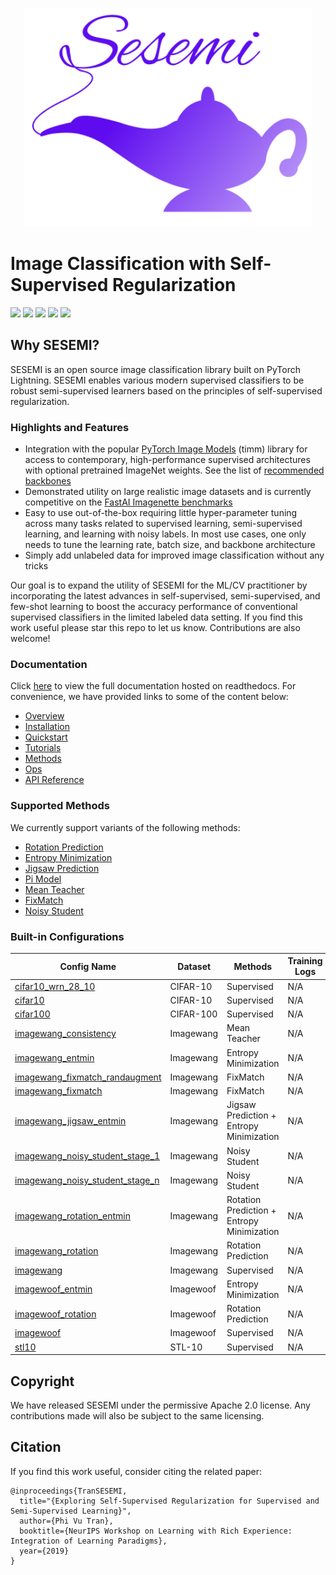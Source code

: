 <p><p align="center"><img height="350px" src="https://github.com/FlyreelAI/sesemi/raw/master/assets/sesemi-banner.png" /></p></p>

# Image Classification with Self-Supervised Regularization
<span><img src="https://img.shields.io/badge/license-Apache-blue" /> <img src="https://img.shields.io/badge/python->=3.7-green" /> <img src="https://img.shields.io/badge/pytorch->=1.11.0-light" /> <img src="https://img.shields.io/badge/coverage-79%25-green" /> <img src="https://img.shields.io/badge/%20-contributions%20welcome-5429E6" /></span>

## Why SESEMI?

SESEMI is an open source image classification library built on PyTorch Lightning. SESEMI enables various modern supervised classifiers to be robust semi-supervised learners based on the principles of self-supervised regularization.

### Highlights and Features

* Integration with the popular [PyTorch Image Models](https://github.com/rwightman/pytorch-image-models) (timm) library for access to contemporary, high-performance supervised architectures with optional pretrained ImageNet weights. See the list of [recommended backbones](https://github.com/FlyreelAI/sesemi/blob/master/sesemi/models/backbones/timm.py)
* Demonstrated utility on large realistic image datasets and is currently competitive on the [FastAI Imagenette benchmarks](https://github.com/fastai/imagenette)
* Easy to use out-of-the-box requiring little hyper-parameter tuning across many tasks related to supervised learning, semi-supervised learning, and learning with noisy labels. In most use cases, one only needs to tune the learning rate, batch size, and backbone architecture
* Simply add unlabeled data for improved image classification without any tricks

Our goal is to expand the utility of SESEMI for the ML/CV practitioner by incorporating the latest advances in self-supervised, semi-supervised, and few-shot learning to boost the accuracy performance of conventional supervised classifiers in the limited labeled data setting. If you find this work useful please star this repo to let us know. Contributions are also welcome!

### Documentation

Click [here](https://sesemi.readthedocs.io/) to view the full documentation hosted on readthedocs. 
For convenience, we have provided links to some of the content below:

* [Overview](https://sesemi.readthedocs.io/en/latest/overview.html)
* [Installation](https://sesemi.readthedocs.io/en/latest/installation.html)
* [Quickstart](https://sesemi.readthedocs.io/en/latest/quickstart.html)
* [Tutorials](https://sesemi.readthedocs.io/en/latest/tutorials/project_setup.html)
* [Methods](https://sesemi.readthedocs.io/en/latest/methods/rotation_prediction.html)
* [Ops](https://sesemi.readthedocs.io/en/latest/ops/inference.html)
* [API Reference](https://sesemi.readthedocs.io/en/latest/api/sesemi.html)

### Supported Methods

We currently support variants of the following methods:

* [Rotation Prediction](https://sesemi.readthedocs.io/en/latest/methods/rotation_prediction.html)
* [Entropy Minimization](https://sesemi.readthedocs.io/en/latest/methods/entropy_minimization.html)
* [Jigsaw Prediction](https://sesemi.readthedocs.io/en/latest/methods/jigsaw_prediction.html)
* [Pi Model](https://sesemi.readthedocs.io/en/latest/methods/pi_model.html)
* [Mean Teacher](https://sesemi.readthedocs.io/en/latest/methods/mean_teacher.html)
* [FixMatch](https://sesemi.readthedocs.io/en/latest/methods/fixmatch.html)
* [Noisy Student](https://sesemi.readthedocs.io/en/latest/methods/noisy_student.html)

### Built-in Configurations

| Config Name                      | Dataset    | Methods         | Training Logs   |
|----------------------------------|------------|-----------------|-----------------|
| [cifar10_wrn_28_10](https://github.com/FlyreelAI/sesemi/blob/master/sesemi/trainer/conf/cifar10_wrn_28_10.yaml)                | CIFAR-10   | Supervised | N/A             |
| [cifar10](https://github.com/FlyreelAI/sesemi/blob/master/sesemi/trainer/conf/cifar10.yaml)                          | CIFAR-10   | Supervised | N/A             |
| [cifar100](https://github.com/FlyreelAI/sesemi/blob/master/sesemi/trainer/conf/cifar100.yaml)                         | CIFAR-100   | Supervised | N/A             |
| [imagewang_consistency](https://github.com/FlyreelAI/sesemi/blob/master/sesemi/trainer/conf/imagewang_consistency.yaml)            | Imagewang   | Mean Teacher | N/A             |
| [imagewang_entmin](https://github.com/FlyreelAI/sesemi/blob/master/sesemi/trainer/conf/imagewang_entmin.yaml)                 | Imagewang   | Entropy Minimization | N/A     |
| [imagewang_fixmatch_randaugment](https://github.com/FlyreelAI/sesemi/blob/master/sesemi/trainer/conf/imagewang_fixmatch_randaugment.yaml)   | Imagewang   | FixMatch | N/A     |
| [imagewang_fixmatch](https://github.com/FlyreelAI/sesemi/blob/master/sesemi/trainer/conf/imagewang_fixmatch.yaml)   | Imagewang   | FixMatch | N/A     |
| [imagewang_jigsaw_entmin](https://github.com/FlyreelAI/sesemi/blob/master/sesemi/trainer/conf/imagewang_jigsaw_entmin.yaml)   | Imagewang   | Jigsaw Prediction + Entropy Minimization | N/A     |
| [imagewang_noisy_student_stage_1](https://github.com/FlyreelAI/sesemi/blob/master/sesemi/trainer/conf/imagewang_noisy_student_stage_1.yaml)   | Imagewang   | Noisy Student | N/A     |
| [imagewang_noisy_student_stage_n](https://github.com/FlyreelAI/sesemi/blob/master/sesemi/trainer/conf/imagewang_noisy_student_stage_n.yaml)   | Imagewang   | Noisy Student | N/A     |
| [imagewang_rotation_entmin](https://github.com/FlyreelAI/sesemi/blob/master/sesemi/trainer/conf/imagewang_rotation_entmin.yaml)   | Imagewang   | Rotation Prediction + Entropy Minimization | N/A     |
| [imagewang_rotation](https://github.com/FlyreelAI/sesemi/blob/master/sesemi/trainer/conf/imagewang_rotation.yaml)   | Imagewang   | Rotation Prediction | N/A     |
| [imagewang](https://github.com/FlyreelAI/sesemi/blob/master/sesemi/trainer/conf/imagewang.yaml)   | Imagewang   | Supervised | N/A     |
| [imagewoof_entmin](https://github.com/FlyreelAI/sesemi/blob/master/sesemi/trainer/conf/imagewoof_entmin.yaml)   | Imagewoof   | Entropy Minimization | N/A     |
| [imagewoof_rotation](https://github.com/FlyreelAI/sesemi/blob/master/sesemi/trainer/conf/imagewoof_rotation.yaml)   | Imagewoof   | Rotation Prediction | N/A     |
| [imagewoof](https://github.com/FlyreelAI/sesemi/blob/master/sesemi/trainer/conf/imagewoof.yaml)   | Imagewoof   | Supervised | N/A     |
| [stl10](https://github.com/FlyreelAI/sesemi/blob/master/sesemi/trainer/conf/stl10.yaml)   | STL-10   | Supervised | N/A     |

## Copyright

We have released SESEMI under the permissive Apache 2.0 license.
Any contributions made will also be subject to the same licensing.

## Citation

If you find this work useful, consider citing the related paper:

```
@inproceedings{TranSESEMI,
  title="{Exploring Self-Supervised Regularization for Supervised and Semi-Supervised Learning}",
  author={Phi Vu Tran},
  booktitle={NeurIPS Workshop on Learning with Rich Experience: Integration of Learning Paradigms},
  year={2019}
}
```

